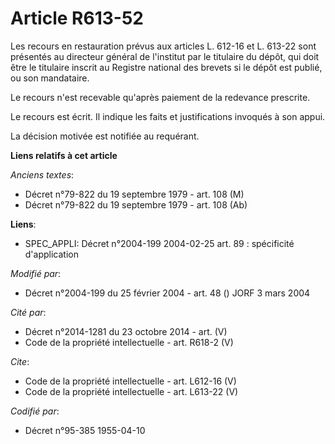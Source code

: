 # Article R613-52

Les recours en restauration prévus aux articles L. 612-16 et L. 613-22 sont présentés au directeur général de l'institut par
le titulaire du dépôt, qui doit être le titulaire inscrit au Registre national des brevets si le dépôt est publié, ou son
mandataire.

Le recours n'est recevable qu'après paiement de la redevance prescrite.

Le recours est écrit. Il indique les faits et justifications invoqués à son appui.

La décision motivée est notifiée au requérant.

**Liens relatifs à cet article**

_Anciens textes_:

  - Décret n°79-822 du 19 septembre 1979 - art. 108 (M)
  - Décret n°79-822 du 19 septembre 1979 - art. 108 (Ab)

**Liens**:

  - SPEC_APPLI: Décret n°2004-199 2004-02-25 art. 89 : spécificité d'application

_Modifié par_:

  - Décret n°2004-199 du 25 février 2004 - art. 48 () JORF 3 mars 2004

_Cité par_:

  - Décret n°2014-1281 du 23 octobre 2014 - art. (V)
  - Code de la propriété intellectuelle - art. R618-2 (V)

_Cite_:

  - Code de la propriété intellectuelle - art. L612-16 (V)
  - Code de la propriété intellectuelle - art. L613-22 (V)

_Codifié par_:

  - Décret n°95-385 1955-04-10

